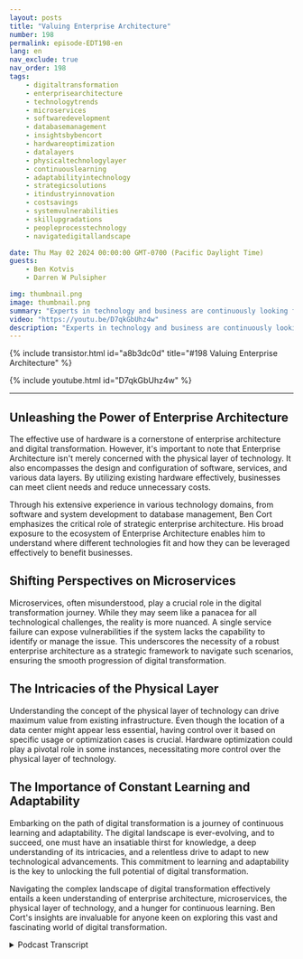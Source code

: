 ```yaml
---
layout: posts
title: "Valuing Enterprise Architecture"
number: 198
permalink: episode-EDT198-en
lang: en
nav_exclude: true
nav_order: 198
tags:
    - digitaltransformation
    - enterprisearchitecture
    - technologytrends
    - microservices
    - softwaredevelopment
    - databasemanagement
    - insightsbybencort
    - hardwareoptimization
    - datalayers
    - physicaltechnologylayer
    - continuouslearning
    - adaptabilityintechnology
    - strategicsolutions
    - itindustryinnovation
    - costsavings
    - systemvulnerabilities
    - skillupgradations
    - peopleprocesstechnology
    - navigatedigitallandscape

date: Thu May 02 2024 00:00:00 GMT-0700 (Pacific Daylight Time)
guests:
    - Ben Kotvis
    - Darren W Pulsipher

img: thumbnail.png
image: thumbnail.png
summary: "Experts in technology and business are continuously looking for the best ways to leverage the expansive, ever-evolving, and vital digital transformation landscape. One such expert is Ben Kotvis, a principal solution architect at Insight, who shares powerful insights on how to effectively navigate the digital realm using people, process, and technology"
video: "https://youtu.be/D7qkGbUhz4w"
description: "Experts in technology and business are continuously looking for the best ways to leverage the expansive, ever-evolving, and vital digital transformation landscape. One such expert is Ben Kotvis, a principal solution architect at Insight, who shares powerful insights on how to effectively navigate the digital realm using people, process, and technology"
---
```


<div>
{% include transistor.html id="a8b3dc0d" title="#198 Valuing Enterprise Architecture" %}

{% include youtube.html id="D7qkGbUhz4w" %}
</div>

---

## Unleashing the Power of Enterprise Architecture

The effective use of hardware is a cornerstone of enterprise architecture and digital transformation. However, it's important to note that Enterprise Architecture isn't merely concerned with the physical layer of technology. It also encompasses the design and configuration of software, services, and various data layers. By utilizing existing hardware effectively, businesses can meet client needs and reduce unnecessary costs.

Through his extensive experience in various technology domains, from software and system development to database management, Ben Cort emphasizes the critical role of strategic enterprise architecture. His broad exposure to the ecosystem of Enterprise Architecture enables him to understand where different technologies fit and how they can be leveraged effectively to benefit businesses.

## Shifting Perspectives on Microservices

Microservices, often misunderstood, play a crucial role in the digital transformation journey. While they may seem like a panacea for all technological challenges, the reality is more nuanced. A single service failure can expose vulnerabilities if the system lacks the capability to identify or manage the issue. This underscores the necessity of a robust enterprise architecture as a strategic framework to navigate such scenarios, ensuring the smooth progression of digital transformation.

## The Intricacies of the Physical Layer

Understanding the concept of the physical layer of technology can drive maximum value from existing infrastructure. Even though the location of a data center might appear less essential, having control over it based on specific usage or optimization cases is crucial. Hardware optimization could play a pivotal role in some instances, necessitating more control over the physical layer of technology.

## The Importance of Constant Learning and Adaptability

Embarking on the path of digital transformation is a journey of continuous learning and adaptability. The digital landscape is ever-evolving, and to succeed, one must have an insatiable thirst for knowledge, a deep understanding of its intricacies, and a relentless drive to adapt to new technological advancements. This commitment to learning and adaptability is the key to unlocking the full potential of digital transformation. 

Navigating the complex landscape of digital transformation effectively entails a keen understanding of enterprise architecture, microservices, the physical layer of technology, and a hunger for continuous learning. Ben Cort's insights are invaluable for anyone keen on exploring this vast and fascinating world of digital transformation.



<details>
<summary> Podcast Transcript </summary>

<p></p>

</details>
